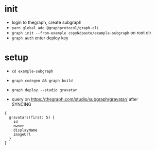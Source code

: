 # init
* login to thegraph, create subgraph
* `yarn global add @graphprotocol/graph-cli`
* `graph init --from-example copyNdpaste/example-subgraph` on root dir
* `graph auth` enter deploy key

# setup
* `cd example-subgraph`
* `graph codegen && graph build`
* `graph deploy --studio gravatar`

* query on https://thegraph.com/studio/subgraph/gravatar/ after SYNCING
```
{
  gravatars(first: 5) {
    id
    owner
    displayName
    imageUrl
  }
}
```
